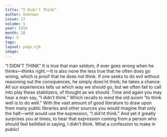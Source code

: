 ```yaml
---
title: “I Didn’t Think”
author: Unknown
issue: 17
volume: 5
year: 1916
month: 20
day: V
tags:
layout: page.njk
image:
---
```

“I DIDN'T THINK”       It is true that man seldom, if ever goes wrong when he thinks—thinks right.—It is also none the less true that he often does go wrong, which is proof that he does not think. If one seeks to do evil without reasoning out the consquences, he simply does’nt think; he takes a chance. All our experiences tells us which way we should go, but we often fail to call into play these stabilizers, of thought as we should.       Time and again you may hear a man say, “I didn’t think.” Which recalls to mind the old axiom “to think well is to do well.”       With the vast amount of good literature to draw upon from many public libraries and other sources you would imagine that only the half—whit would use the expression, “I did’nt think.” And yet it greatly surprises you at times, to hear that expression coming from a person who should feel belittled in saying, I didn’t think. What a confession to make in public!    
